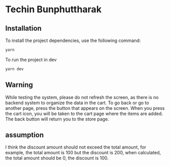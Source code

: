 # Techin Bunphuttharak

## Installation

To install the project dependencies, use the following command:

```bash
yarn
```

To run the project in dev
```bash
yarn dev
```

## Warning
While testing the system, please do not refresh the screen, as there is no backend system to organize the data in the cart. To go back or go to another page, press the button that appears on the screen. When you press the cart icon, you will be taken to the cart page where the items are added. The back button will return you to the store page.

## assumption
I think the discount amount should not exceed the total amount, for example, the total amount is 100 but the discount is 200, when calculated, the total amount should be 0, the discount is 100.